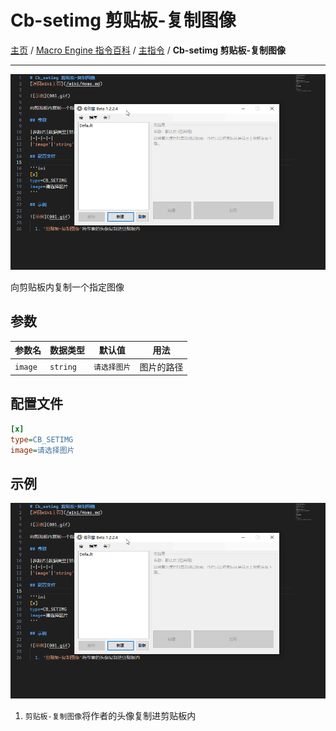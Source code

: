 # Cb-setimg 剪贴板-复制图像
[主页](/wiki/Home.md) / [Macro Engine 指令百科](/wiki/Command.md) / [主指令](/wiki/Command.md) / **Cb-setimg 剪贴板-复制图像**

---

![示例](001.gif)

向剪贴板内复制一个指定图像

## 参数

|参数名|数据类型|默认值|用法|
|-|-|-|-|
|`image`|`string`|`请选择图片`|图片的路径|

## 配置文件

```ini
[x]
type=CB_SETIMG
image=请选择图片
```

## 示例

![示例](001.gif)

  1. `剪贴板-复制图像`将作者的头像复制进剪贴板内